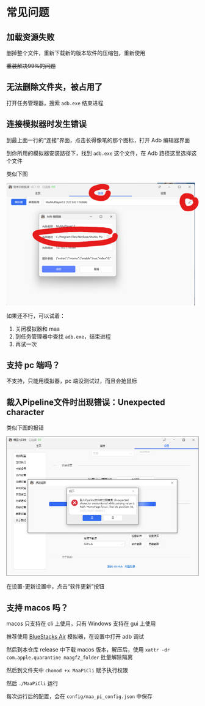 # 常见问题
## 加载资源失败
删掉整个文件，重新下载新的版本软件的压缩包，重新使用

~~重装解决99%的问题~~

## 无法删除文件夹，被占用了
打开任务管理器，搜索 `adb.exe` 结束进程

## 连接模拟器时发生错误
到最上面一行的“连接”界面，点击长得像笔的那个图标，打开 Adb 编辑器界面

到你所用的模拟器安装路径下，找到 `adb.exe` 这个文件，在 Adb 路径这里选择这个文件

类似下图

![](../imgs/常见问题-1.png)

如果还不行，可以试着：

1. 关闭模拟器和 maa
2. 到任务管理器中查找 `adb.exe`，结束进程
3. 再试一次

## 支持 pc 端吗？
不支持，只能用模拟器，pc 端没测试过，而且会抢鼠标

## 裁入Pipeline文件时出现错误：Unexpected character
类似下图的报错

![](../imgs/常见问题-2.png)

在设置-更新设置中，点击“软件更新”按钮

## 支持 macos 吗？
macos 只支持在 cli 上使用，只有 Windows 支持在 gui 上使用

推荐使用 [BlueStacks Air](https://www.bluestacks.com/mac) 模拟器，在设置中打开 adb 调试

然后到本仓库 release 中下载 macos 版本，解压后，使用 `xattr -dr com.apple.quarantine maagf2_folder` 批量解除隔离

然后到文件夹中 `chomod +x MaaPiCli` 赋予执行权限

然后 `./MaaPiCli` 运行

每次运行后的配置，会在 `config/maa_pi_config.json` 中保存